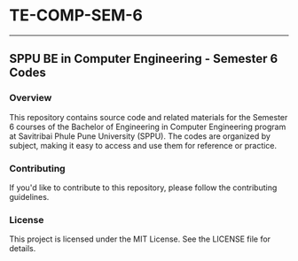 # TE-COMP-SEM-6
---
## SPPU BE in Computer Engineering - Semester 6 Codes
### Overview
This repository contains source code and related materials for the Semester 6 courses of the Bachelor of Engineering in Computer Engineering program at Savitribai Phule Pune University (SPPU). The codes are organized by subject, making it easy to access and use them for reference or practice.

### Contributing
If you'd like to contribute to this repository, please follow the contributing guidelines.

### License
This project is licensed under the MIT License. See the LICENSE file for details.
